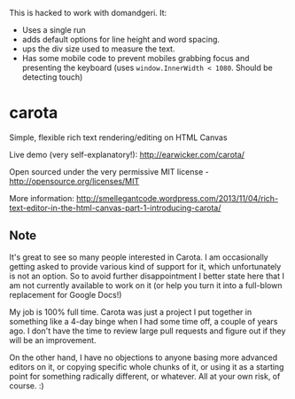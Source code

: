 This is hacked to work with domandgeri. It:

 - Uses a single run
 - adds default options for line height and word spacing.
 - ups the div size used to measure the text.
 - Has some mobile code to prevent mobiles grabbing focus and presenting the keyboard (uses `window.InnerWidth < 1080`. Should be detecting touch)

carota
======

Simple, flexible rich text rendering/editing on HTML Canvas

Live demo (very self-explanatory!): http://earwicker.com/carota/

Open sourced under the very permissive MIT license - http://opensource.org/licenses/MIT

More information: http://smellegantcode.wordpress.com/2013/11/04/rich-text-editor-in-the-html-canvas-part-1-introducing-carota/

## Note

It's great to see so many people interested in Carota. I am occasionally getting asked to provide various kind of support for it, which unfortunately is not an option. So to avoid further disappointment I better state here that I am not currently available to work on it (or help you turn it into a full-blown replacement for Google Docs!)

My job is 100% full time. Carota was just a project I put together in something like a 4-day binge when I had some time off, a couple of years ago. I don't have the time to review large pull requests and figure out if they will be an improvement.

On the other hand, I have no objections to anyone basing more advanced editors on it, or copying specific whole chunks of it, or using it as a starting point for something radically different, or whatever. All at your own risk, of course. :)
